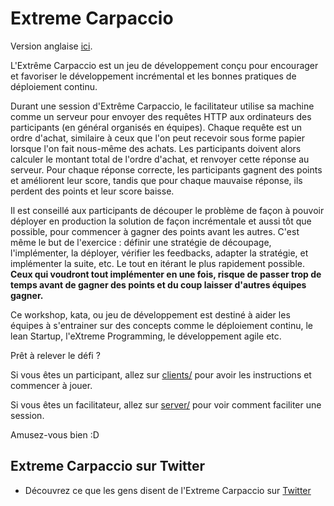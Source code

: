 # Extreme Carpaccio

Version anglaise [ici](./README.md).

L'Extrême Carpaccio est un jeu de développement conçu pour encourager et favoriser le développement incrémental et les bonnes pratiques de déploiement continu.

Durant une session d'Extrême Carpaccio, le facilitateur utilise sa machine comme un serveur pour envoyer des requêtes HTTP aux ordinateurs des participants (en général organisés en équipes). Chaque requête est un ordre d'achat, similaire à ceux que l'on peut recevoir sous forme papier lorsque l'on fait nous-même des achats. Les participants doivent alors calculer le montant total de l'ordre d'achat, et renvoyer cette réponse au serveur. Pour chaque réponse correcte, les participants gagnent des points et améliorent leur score, tandis que pour chaque mauvaise réponse, ils perdent des points et leur score baisse.

Il est conseillé aux participants de découper le problème de façon à pouvoir déployer en production la solution de façon incrémentale et aussi tôt que possible, pour commencer à gagner des points avant les autres. C'est même le but de l'exercice : définir une stratégie de découpage, l'implémenter, la déployer, vérifier les feedbacks, adapter la stratégie, et implémenter la suite, etc. Le tout en itérant le plus rapidement possible. **Ceux qui voudront tout implémenter en une fois, risque de passer trop de temps avant de gagner des points et du coup laisser d'autres équipes gagner.**

Ce workshop, kata, ou jeu de développement est destiné à aider les équipes à s'entrainer sur des concepts comme le déploiement continu, le lean Startup, l'eXtreme Programming, le développement agile etc.

Prêt à relever le défi ?

Si vous êtes un participant, allez sur [clients/](./clients/README-FR.md) pour avoir les instructions et commencer à jouer.

Si vous êtes un facilitateur, allez sur [server/](./server/README-FR.md) pour voir comment faciliter une session.

Amusez-vous bien :D

## Extreme Carpaccio sur Twitter

- Découvrez ce que les gens disent de l'Extreme Carpaccio sur [Twitter](https://twitter.com/search?vertical=default&q=%22extreme%20carpaccio%22%20OR%20%22Xtreme%20carpaccio%22%20OR%20%23ExtremeCarpaccio&src=typd)
